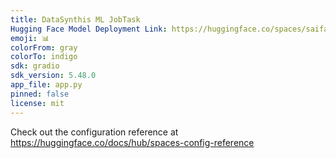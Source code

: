 ```yaml
---
title: DataSynthis ML JobTask
Hugging Face Model Deployment Link: https://huggingface.co/spaces/saifarko/DataSynthis_ML_JobTask
emoji: 📊
colorFrom: gray
colorTo: indigo
sdk: gradio
sdk_version: 5.48.0
app_file: app.py
pinned: false
license: mit
---
```


Check out the configuration reference at https://huggingface.co/docs/hub/spaces-config-reference
